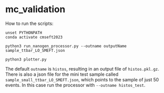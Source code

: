 # mc\_validation 

How to run the scripts: 

```
unset PYTHONPATH
conda activate cmseft2023

python3 run_nanogen_processor.py --outname outputName sample_ttbar_LO_SMEFT.json

python3 plotter.py
```

The default `outname` is `histos`, resulting in an output file of `histos.pkl.gz`. 
There is also a json file for the mini test sample called `sample_small_ttbar_LO_SMEFT.json`, which points to the sample of just 50 events. 
In this case run the processor with `--outname histos_test`. 

